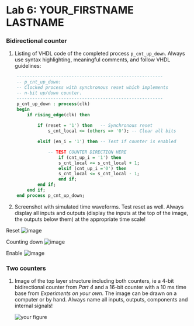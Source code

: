# Lab 6: YOUR_FIRSTNAME LASTNAME

### Bidirectional counter

1. Listing of VHDL code of the completed process `p_cnt_up_down`. Always use syntax highlighting, meaningful comments, and follow VHDL guidelines:

```vhdl
    --------------------------------------------------------
    -- p_cnt_up_down:
    -- Clocked process with synchronous reset which implements
    -- n-bit up/down counter.
    --------------------------------------------------------
    p_cnt_up_down : process(clk)
    begin
        if rising_edge(clk) then
        
            if (reset = '1') then   -- Synchronous reset
                s_cnt_local <= (others => '0'); -- Clear all bits

            elsif (en_i = '1') then -- Test if counter is enabled

                -- TEST COUNTER DIRECTION HERE
                    if (cnt_up_i = '1') then
                    s_cnt_local <= s_cnt_local + 1;
                    elsif (cnt_up_i ='0') then
                    s_cnt_local <= s_cnt_local - 1;
                    end if;
            end if;
        end if;
    end process p_cnt_up_down;
```

2. Screenshot with simulated time waveforms. Test reset as well. Always display all inputs and outputs (display the inputs at the top of the image, the outputs below them) at the appropriate time scale!

Reset 
![image](https://user-images.githubusercontent.com/99403641/159755616-c23a3943-6535-4c2f-979d-140ff3fea094.png)

Counting down 
![image](https://user-images.githubusercontent.com/99403641/159755664-5e4c4fbe-062b-4015-9c0e-351ce5fc5332.png)

Enable
![image](https://user-images.githubusercontent.com/99403641/159755714-9b617bd5-9304-4524-82ff-b6a243693acf.png)

### Two counters

1. Image of the top layer structure including both counters, ie a 4-bit bidirectional counter from *Part 4* and a 16-bit counter with a 10 ms time base from *Experiments on your own*. The image can be drawn on a computer or by hand. Always name all inputs, outputs, components and internal signals!

   ![your figure]()

